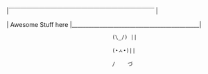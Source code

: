 |￣￣￣￣￣￣￣￣￣￣￣￣￣￣￣￣￣￣￣￣￣￣￣￣ | 

|                 Awesome Stuff here 
|______________________________________________|

                                      (\_/) ||
                                      
                                      (•ㅅ•)|| 
                                      
                                      /    づ
